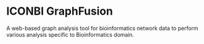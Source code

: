 # ICONBI GraphFusion
A web-based graph analysis tool for bioinformatics network data to perform various analysis specific to Bioinformatics domain. 
